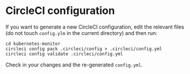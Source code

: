 # CircleCI configuration #

If you want to generate a new CircleCI configuration, edit the relevant files (do not touch `config.ylm` in the current directory) and then run:

```shell
cd kubernetes-monitor
circleci config pack .circleci/config > .circleci/config.yml
circleci config validate .circleci/config.yml
```

Check in your changes and the re-generated `config.yml`.
